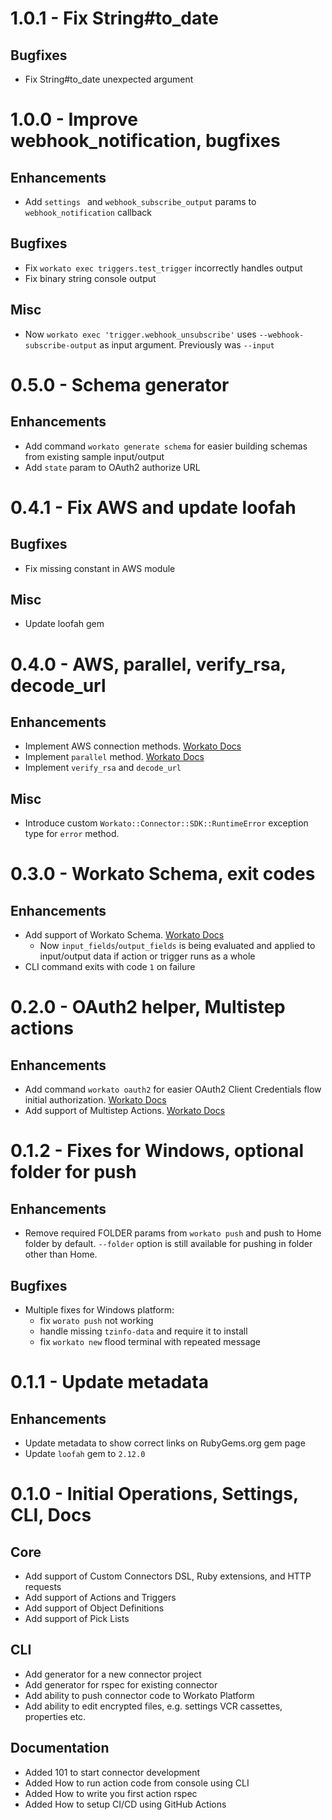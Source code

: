# 1.0.1 - Fix String#to_date

## Bugfixes

- Fix String#to_date unexpected argument

# 1.0.0 - Improve webhook_notification, bugfixes

## Enhancements

- Add `settings ` and `webhook_subscribe_output` params to `webhook_notification` callback

## Bugfixes

- Fix `workato exec triggers.test_trigger` incorrectly handles output
- Fix binary string console output

## Misc

- Now `workato exec 'trigger.webhook_unsubscribe'` uses `--webhook-subscribe-output` as input argument. Previously was `--input`

# 0.5.0 - Schema generator

## Enhancements
- Add command `workato generate schema` for easier building schemas from existing sample input/output
- Add `state` param to OAuth2 authorize URL

# 0.4.1 - Fix AWS and update loofah

## Bugfixes
- Fix missing constant in AWS module

## Misc
- Update loofah gem 

# 0.4.0 - AWS, parallel, verify_rsa, decode_url

## Enhancements

- Implement AWS connection methods. [Workato Docs](https://docs.workato.com/developing-connectors/sdk/guides/authentication/aws_auth.html)
- Implement `parallel` method. [Workato Docs](https://docs.workato.com/developing-connectors/sdk/guides/building-actions/multi-threaded-actions.html)
- Implement `verify_rsa` and `decode_url`

## Misc
- Introduce custom `Workato::Connector::SDK::RuntimeError` exception type for `error` method.

# 0.3.0 - Workato Schema, exit codes

## Enhancements

- Add support of Workato Schema. [Workato Docs](https://docs.workato.com/developing-connectors/sdk/sdk-reference/schema.html#attribute-description)
  - Now `input_fields`/`output_fields` is being evaluated and applied to input/output data if action or trigger runs as a whole
- CLI command exits with code `1` on failure

# 0.2.0 - OAuth2 helper, Multistep actions

## Enhancements

- Add command `workato oauth2` for easier OAuth2 Client Credentials flow initial authorization. [Workato Docs](https://docs.workato.com/developing-connectors/sdk/guides/authentication/oauth/auth-code.html#how-to-guide-oauth-2-0-authorization-code-variant)
- Add support of Multistep Actions. [Workato Docs](https://docs.workato.com/developing-connectors/sdk/guides/building-actions/multistep-actions.html#how-to-guides-multistep-actions)

# 0.1.2 - Fixes for Windows, optional folder for push

## Enhancements

- Remove required FOLDER params from `workato push` and push to Home folder by default. `--folder` option is still available for pushing in folder other than Home.

## Bugfixes

- Multiple fixes for Windows platform:
  - fix `worato push` not working
  - handle missing `tzinfo-data` and require it to install
  - fix `workato new` flood terminal with repeated message

# 0.1.1 - Update metadata

## Enhancements

- Update metadata to show correct links on RubyGems.org gem page
- Update `loofah` gem to `2.12.0`

# 0.1.0 - Initial Operations, Settings, CLI, Docs

## Core

- Add support of Custom Connectors DSL, Ruby extensions, and HTTP requests
- Add support of Actions and Triggers
- Add support of Object Definitions
- Add support of Pick Lists

## CLI

- Add generator for a new connector project
- Add generator for rspec for existing connector
- Add ability to push connector code to Workato Platform
- Add ability to edit encrypted files, e.g. settings VCR cassettes, properties etc.

## Documentation

- Added 101 to start connector development
- Added How to run action code from console using CLI
- Added How to write you first action rspec
- Added How to setup CI/CD using GitHub Actions
